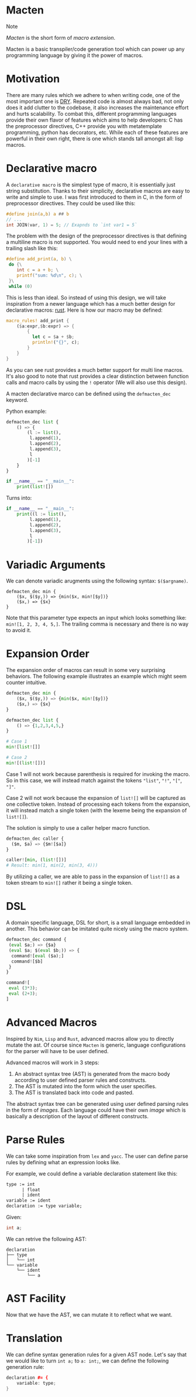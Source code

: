 # Macten
> [!NOTE]  
> _Macten_ is the short form of _macro extension_.

Macten is a basic transpiler/code generation tool which can power up any programming language by giving it the power of macros.

# Motivation
There are many rules which we adhere to when writing code, one of the most important one is [DRY](https://en.wikipedia.org/wiki/Don%27t_repeat_yourself). Repeated code is almost always bad, not only does it add clutter to the codebase, it also increases the maintenance effort and hurts scalability. To combat this, different programming languages provide their own flavor of features which aims to help developers: C has the preprocessor directives, C++ provide you with metatemplate programming, python has decorators, etc. While each of these features are powerful in their own right, there is one which stands tall amongst all: lisp macros.

# Declarative macro
A `declarative macro` is the simplest type of macro, it is essentially just string substitution. Thanks to their simplicity, declarative macros are easy to write and simple to use. I was first introduced to them in C, in the form of preprocessor directives. They could be used like this:
```c
#define join(a,b) a ## b
// ...
int JOIN(var, 1) = 5; // Exapnds to `int var1 = 5`
```
The problem with the design of the preprocessor directives is that defining a multiline macro is not supported. You would need to end your lines with a trailing slash like this:
```c
#define add_print(a, b) \
 do {\
    int c = a + b; \
    printf("sum: %d\n", c); \
 }\
 while (0) 
```
This is less than ideal. So instead of using this design, we will take inspiration from a newer language which has a much better design for declarative macros: [rust](https://doc.rust-lang.org/book/ch19-06-macros.html).
Here is how our macro may be defined:
```rust
macro_rules! add_print {
    ($a:expr,$b:expr) => {
        {
          let c = $a + $b;
          println!("{}", c);
        }
    }
}
```
As you can see rust provides a much better support for multi line macros. It's also good to note that rust provides a clear distinction between function calls and macro calls by using the `!` operator (We will also use this design).

A macten declarative marco can be defined using the `defmacten_dec` keyword.

Python example:

```py
defmacten_dec list {
    () => {
        (l := list(),
         l.append(1),
         l.append(2),
         l.append(3),
         l
        )[-1]
    }
}

if __name__ == "__main__":
    print(list![])
```
Turns into:
```py
if __name__ == "__main__":
    print((l := list(),
         l.append(1),
         l.append(2),
         l.append(3),
         l
        )[-1])
```

# Variadic Arguments

We can denote variadic arugments using the following syntax: `$($argname)`.
```
defmacten_dec min {
    ($x, $($y,)) => {min($x, min![$y])}
    ($x,) => {$x}
}
```
Note that this parameter type expects an input which looks something like: `min![1, 2, 3, 4, 5,]`. The trailing comma is necessary and there is no way to avoid it. 

# Expansion Order
The expansion order of macros can result in some very surprising behaviors. The following example illustrates an example which might seem counter intuitive.
```py
defmacten_dec min {
    ($x, $($y,)) => {min($x, min![$y])}
    ($x,) => {$x}
}

defmacten_dec list {
    () => {1,2,3,4,5,}
}

# Case 1
min![list![]] 

# Case 2
min![(list![])]
```

Case 1 will not work because parenthesis is required for invoking the macro. So in this case, we will instead match against the tokens `"list"`, `"!"`, `"["`, `"]"`.

Case 2 will not work because the expansion of `list![]` will be captured as one collective token. Instead of processing each tokens from the expansion, it will instead match a single token (with the lexeme being the expansion of `list![]`).

The solution is simply to use a caller helper macro function.

```py
defmacten_dec caller {
  ($m, $a) => {$m![$a]}
}

caller![min, (list![])]
# Result: min(1, min(2, min(3, 4)))
```

By utilizing a caller, we are able to pass in the expansion of `list![]` as a token stream to `min![]` rather it being a single token.

# DSL
A domain specific language, DSL for short, is a small language embedded in another. This behavior can be imitated quite nicely using the macro system.

```py
defmacten_dec command {
 (eval $a;) => {$a}
 (eval $a; $(eval $b;)) => {
  command![eval ($a);]
  command![$b]
 }
}

command![
 eval (3*3);
 eval (2+3);
]
```

# Advanced Macros
Inspired by `Nim`, `Lisp` and `Rust`, advanced macros allow you to directly mutate the ast. Of course since `Macten` is generic, language configurations for the parser will have to be user defined.

Advanced macros will work in 3 steps:
1. An abstract syntax tree (AST) is generated from the macro body according to user defined parser rules and constructs.
2. The AST is mutated into the form which the user specifies.
3. The AST is translated back into code and pasted.

The abstract syntax tree can be generated using user defined parsing rules in the form of *images*. Each language could have their own *image* which is basically a description of the layout of different constructs. 

# Parse Rules
We can take some inspiration from `lex` and `yacc`. The user can define parse rules by defining what an expression looks like.

For example, we could define a variable declaration statement like this:
```yacc
type := int
      | float
      | ident
variable := ident
declaration := type variable;
```
Given:
```cpp
int a;
```
We can retrive the following AST:
```
declaration
├── type
│   └── int
└── variable
    └── ident
        └── a
```

# AST Facility
Now that we have the AST, we can mutate it to reflect what we want.

# Translation
We can define syntax generation rules for a given AST node. Let's say that we would like to turn `int a;` to `a: int;`, we can define the following generation rule:
```cpp
declaration #= {
    variable: type;
}
```
